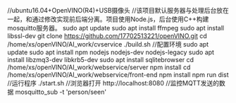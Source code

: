 //ubuntu16.04+OpenVINO(R4)+USB摄像头
//该项目默认服务器与处理后台放在一起，和通过修改实现前后端分离。项目使用Node.js，后台使用C++构建mosquitto服务器。
sudo apt update
sudo apt install ffmpeg
sudo apt install libssl-dev
git clone https://github.com/17702513221/openVINO.git
cd /home/xs/openVINO/AI_work/cvservice
./build.sh
//配置环境
sudo apt update
sudo apt install npm nodejs nodejs-dev nodejs-legacy
sudo apt install libzmq3-dev libkrb5-dev
sudo apt install sqlitebrowser
cd /home/xs/openVINO/AI_work/webservice/server
npm install
cd /home/xs/openVINO/AI_work/webservice/front-end
npm install
npm run dist
//运行程序
./start.sh
//浏览器打开
http://localhost:8080
//监控MQTT发送的数据
mosquitto_sub -t 'person/seen'

